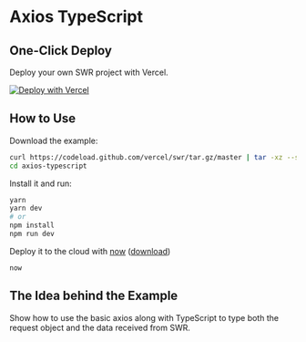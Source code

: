 # Axios TypeScript

## One-Click Deploy

Deploy your own SWR project with Vercel.

[![Deploy with Vercel](https://vercel.com/button)](https://vercel.com/new/project?template=https://github.com/vercel/swr/tree/master/examples/axios-typescript)

## How to Use

Download the example:

```bash
curl https://codeload.github.com/vercel/swr/tar.gz/master | tar -xz --strip=2 swr-master/examples/axios-typescript
cd axios-typescript
```

Install it and run:

```bash
yarn
yarn dev
# or
npm install
npm run dev
```

Deploy it to the cloud with [now](https://vercel.com/home) ([download](https://vercel.com/download))

```
now
```

## The Idea behind the Example

Show how to use the basic axios along with TypeScript to type both the request object and the data received from SWR.
